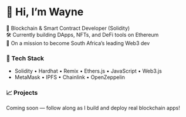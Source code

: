 # 👋 Hi, I’m Wayne

🧠 Blockchain & Smart Contract Developer (Solidity)  
🛠️ Currently building DApps, NFTs, and DeFi tools on Ethereum  
🚀 On a mission to become South Africa’s leading Web3 dev  

### 🧰 Tech Stack
- Solidity • Hardhat • Remix • Ethers.js • JavaScript • Web3.js  
- MetaMask • IPFS • Chainlink • OpenZeppelin

### 📈 Projects
Coming soon — follow along as I build and deploy real blockchain apps!
